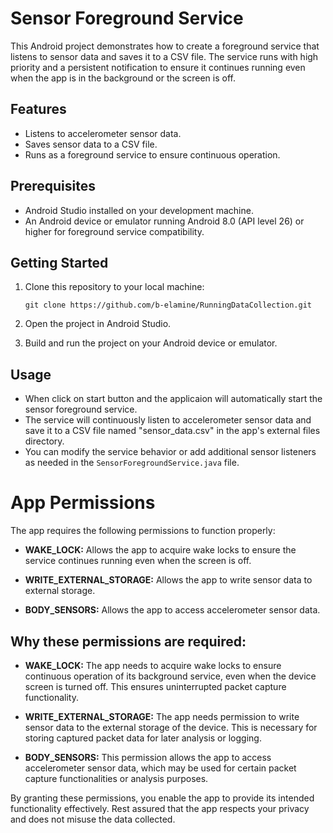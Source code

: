 # Sensor Foreground Service

This Android project demonstrates how to create a foreground service that listens to sensor data and saves it to a CSV file. The service runs with high priority and a persistent notification to ensure it continues running even when the app is in the background or the screen is off.

## Features

- Listens to accelerometer sensor data.
- Saves sensor data to a CSV file.
- Runs as a foreground service to ensure continuous operation.

## Prerequisites

- Android Studio installed on your development machine.
- An Android device or emulator running Android 8.0 (API level 26) or higher for foreground service compatibility.

## Getting Started

1. Clone this repository to your local machine:

    ```
    git clone https://github.com/b-elamine/RunningDataCollection.git
    ```

2. Open the project in Android Studio.

3. Build and run the project on your Android device or emulator.

## Usage

- When click on start button and the applicaion will automatically start the sensor foreground service.
- The service will continuously listen to accelerometer sensor data and save it to a CSV file named "sensor_data.csv" in the app's external files directory.
- You can modify the service behavior or add additional sensor listeners as needed in the `SensorForegroundService.java` file.

# App Permissions

The app requires the following permissions to function properly:

- **WAKE_LOCK:** Allows the app to acquire wake locks to ensure the service continues running even when the screen is off.

- **WRITE_EXTERNAL_STORAGE:** Allows the app to write sensor data to external storage.

- **BODY_SENSORS:** Allows the app to access accelerometer sensor data.

## Why these permissions are required:

- **WAKE_LOCK:** The app needs to acquire wake locks to ensure continuous operation of its background service, even when the device screen is turned off. This ensures uninterrupted packet capture functionality.

- **WRITE_EXTERNAL_STORAGE:** The app needs permission to write sensor data to the external storage of the device. This is necessary for storing captured packet data for later analysis or logging.

- **BODY_SENSORS:** This permission allows the app to access accelerometer sensor data, which may be used for certain packet capture functionalities or analysis purposes.

By granting these permissions, you enable the app to provide its intended functionality effectively. Rest assured that the app respects your privacy and does not misuse the data collected.


